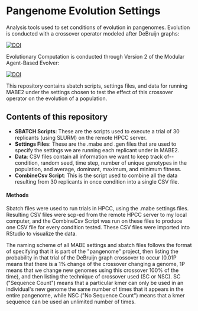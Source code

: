 # Pangenome Evolution Settings
Analysis tools used to set conditions of evolution in pangenomes. Evolution is conducted with a crossover operator modeled after DeBruijn graphs:

[![DOI](https://github.com/catenaccianna/pangenomes-for-evolutionary-computation.git)](https://github.com/catenaccianna/pangenomes-for-evolutionary-computation)

Evolutionary Computation is conducted through Version 2 of the Modular Agent-Based Evolver:

[![DOI](https://github.com/mercere99/MABE2.git)](https://github.com/mercere99/MABE2)

This repository contains sbatch scripts, settings files, and data for running MABE2 under the settings chosen to test the effect of this crossover operator on the
evolution of a population.

## Contents of this repository

- **SBATCH Scripts**: These are the scripts used to execute a trial of 30 replicants (using SLURM) on the remote HPCC server.
- **Settings Files**: These are the .mabe and .gen files that are used to specify the settings we are running each replicant under in MABE2.
- **Data**: CSV files contain all information we want to keep track of--condition, random seed, time step, number of unique genotypes in the population, and average, 
dominant, maximum, and minimum fitness.
- **CombineCsv Script**: This is the script used to combine all the data resulting from 30 replicants in once condition into a single CSV file.

#### Methods

Sbatch files were used to run trials in HPCC, using the .mabe settings files. Resulting CSV files were scp-ed from the remote HPCC server to my local computer, and 
the CombineCsv Script was run on these files to produce one CSV file for every condition tested. These CSV files were imported into RStudio to visualize the data.

The naming scheme of all MABE settings and sbatch files follows the format of specifying that it is part of the "pangenome" project, then listing the probability in that trial of the DeBruijn graph crossover to occur (0.01P means that there is a 1% change of the crossover changing a genome, 1P means that we change new genomes using this crossover 100% of the time), and then listing the technique of crossover used (SC or NSC). SC ("Sequence Count") means that a particular kmer can only be used in an individual's new genome the same number of times that it appears in the entire pangenome, while NSC ("No Sequence Count") means that a kmer sequence can be used an unlimited number of times.
